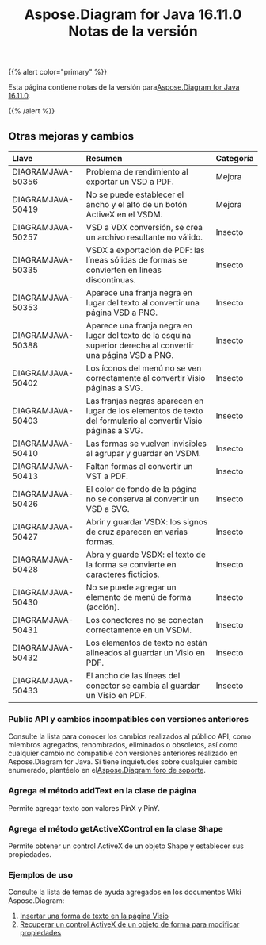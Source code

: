 ﻿---
title: Aspose.Diagram for Java 16.11.0 Notas de la versión
type: docs
weight: 20
url: /es/java/aspose-diagram-for-java-16-11-0-release-notes/
---
{{% alert color="primary" %}} 

 Esta página contiene notas de la versión para[Aspose.Diagram for Java 16.11.0](https://docs.aspose.com/diagram/java/aspose-diagram-for-java-16-11-0-release-notes/).

{{% /alert %}} 
## **Otras mejoras y cambios**

|**Llave**|**Resumen**|**Categoría**|
|:- |:- |:- |
|DIAGRAMJAVA-50356|Problema de rendimiento al exportar un VSD a PDF.|Mejora|
|DIAGRAMJAVA-50419|No se puede establecer el ancho y el alto de un botón ActiveX en el VSDM.|Mejora|
|DIAGRAMJAVA-50257|VSD a VDX conversión, se crea un archivo resultante no válido.|Insecto|
|DIAGRAMJAVA-50335|VSDX a exportación de PDF: las líneas sólidas de formas se convierten en líneas discontinuas.|Insecto|
|DIAGRAMJAVA-50353|Aparece una franja negra en lugar del texto al convertir una página VSD a PNG.|Insecto|
|DIAGRAMJAVA-50388|Aparece una franja negra en lugar del texto de la esquina superior derecha al convertir una página VSD a PNG.|Insecto|
|DIAGRAMJAVA-50402|Los íconos del menú no se ven correctamente al convertir Visio páginas a SVG.|Insecto|
|DIAGRAMJAVA-50403|Las franjas negras aparecen en lugar de los elementos de texto del formulario al convertir Visio páginas a SVG.|Insecto|
|DIAGRAMJAVA-50410|Las formas se vuelven invisibles al agrupar y guardar en VSDM.|Insecto|
|DIAGRAMJAVA-50413|Faltan formas al convertir un VST a PDF.|Insecto|
|DIAGRAMJAVA-50426|El color de fondo de la página no se conserva al convertir un VSD a SVG.|Insecto|
|DIAGRAMJAVA-50427|Abrir y guardar VSDX: los signos de cruz aparecen en varias formas.|Insecto|
|DIAGRAMJAVA-50428|Abra y guarde VSDX: el texto de la forma se convierte en caracteres ficticios.|Insecto|
|DIAGRAMJAVA-50430|No se puede agregar un elemento de menú de forma (acción).|Insecto|
|DIAGRAMJAVA-50431|Los conectores no se conectan correctamente en un VSDM.|Insecto|
|DIAGRAMJAVA-50432|Los elementos de texto no están alineados al guardar un Visio en PDF.|Insecto|
|DIAGRAMJAVA-50433|El ancho de las líneas del conector se cambia al guardar un Visio en PDF.|Insecto|
### **Public API y cambios incompatibles con versiones anteriores**
Consulte la lista para conocer los cambios realizados al público API, como miembros agregados, renombrados, eliminados o obsoletos, así como cualquier cambio no compatible con versiones anteriores realizado en Aspose.Diagram for Java. Si tiene inquietudes sobre cualquier cambio enumerado, plantéelo en el[Aspose.Diagram foro de soporte](https://forum.aspose.com/c/diagram/17).
### **Agrega el método addText en la clase de página**
Permite agregar texto con valores PinX y PinY.
### **Agrega el método getActiveXControl en la clase Shape**
Permite obtener un control ActiveX de un objeto Shape y establecer sus propiedades.
### **Ejemplos de uso**
Consulte la lista de temas de ayuda agregados en los documentos Wiki Aspose.Diagram:

1. [Insertar una forma de texto en la página Visio](/diagram/es/java/working-with-text/#insert-a-text-shape-in-the-visio-page)
1. [Recuperar un control ActiveX de un objeto de forma para modificar propiedades](/diagram/es/java/retrieve-an-activex-control-from-a-shape-object-to-modify-properties/)
